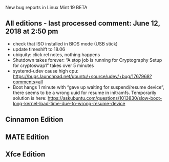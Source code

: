 New bug reports in Linux Mint 19 BETA

All editions - last processed comment: June 12, 2018 at 2:50 pm
---------------------------------------------------------------

- check that ISO installed in BIOS mode (USB stick)
- update timeshift to 18.06
- ubiquity: click rel notes, nothing happens
- Shutdown takes forever: “A stop job is running for Cryptography Setup for cryptoswap1” takes over 5 minutes
- systemd-udev cause high cpu: https://bugs.launchpad.net/ubuntu/+source/udev/+bug/1767968?comments=all
- Boot hangs 1 minute with “gave up waiting for suspend/resume device”, there seems to be a wrong uuid for resume in initramfs. Temporarily solution is here: https://askubuntu.com/questions/1013830/slow-boot-long-kernel-load-time-due-to-wrong-resume-device

Cinnamon Edition
----------------

MATE Edition
------------

Xfce Edition
------------
